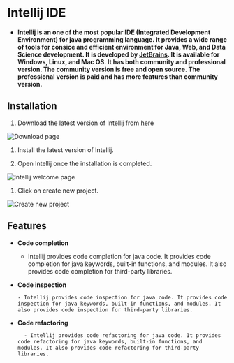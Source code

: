 # Intellij IDE

- **Intellij is an one of the most popular IDE (Integrated Development Environment) for java programming language. It provides a wide range of tools for consice and efficient environment for Java, Web, and Data Science development. It is developed by [JetBrains](https://www.jetbrains.com/). It is available for Windows, Linux, and Mac OS. It has both community and professional version. The community version is free and open source. The professional version is paid and has more features than community version.**


## Installation

1. Download the latest version of Intellij from [here](https://www.jetbrains.com/idea/download/#section=windows)

![Download page](/image/download_page.png)

1. Install the latest version of Intellij.

2. Open Intellij once the installation is completed.

![Intellij welcome page](/image/front_page.png)

1. Click on create new project.

![Create new project](/image/file_new.png)

## Features

- **Code completion**

  - Intellij provides code completion for java code. It provides code completion for java keywords, built-in functions, and modules. It also provides code completion for third-party libraries.

- **Code inspection**
    
      - Intellij provides code inspection for java code. It provides code inspection for java keywords, built-in functions, and modules. It also provides code inspection for third-party libraries.

- **Code refactoring**
     
        - Intellij provides code refactoring for java code. It provides code refactoring for java keywords, built-in functions, and modules. It also provides code refactoring for third-party libraries.


